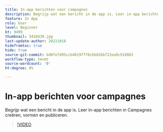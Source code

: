 ```yaml
---
title: In-app berichten voor campagnes
description: Begrijp wat een bericht in de app is. Leer in-app berichten in Campagnes creëren, vormen en publiceren.
feature: In App
role: User
level: Beginner
kt: 9499
thumbnail: 3410430.jpg
last-update-author: 20221018
hidefromtoc: true
hide: true
source-git-commit: bd8fe7d95ccb40197ff8cbb826bf22ea9c918883
workflow-type: tm+mt
source-wordcount: '0'
ht-degree: 0%

---
```


# In-app berichten voor campagnes

Begrijp wat een bericht in de app is. Leer in-app berichten in Campagnes creëren, vormen en publiceren.

>[!VIDEO](https://video.tv.adobe.com/v/3410430?quality=12&learn=on)
